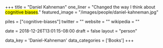 +++
title = "Daniel Kahneman"
one_liner = "Changed the way I think about <mark>cognitive biases</mark>."
featured_image = "/images/people/daniel-kahneman.jpg"

piles = ["cognitive-biases"]
twitter = ""
website = ""
wikipedia = ""

date = 2018-12-26T13:01:15-08:00
draft = false
layout = "person"

data_key = 'Daniel-Kahneman'
data_categories = ['Books']
+++

